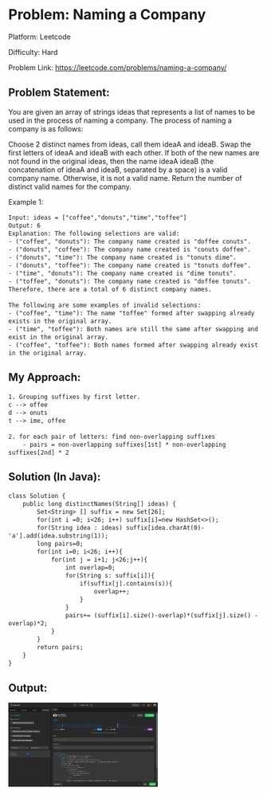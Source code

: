 # Problem: Naming a Company

Platform: Leetcode

Difficulty: Hard

Problem Link: https://leetcode.com/problems/naming-a-company/

## Problem Statement:

You are given an array of strings ideas that represents a list of names to be used in the process of naming a company. The process of naming a company is as follows:

Choose 2 distinct names from ideas, call them ideaA and ideaB.
Swap the first letters of ideaA and ideaB with each other.
If both of the new names are not found in the original ideas, then the name ideaA ideaB (the concatenation of ideaA and ideaB, separated by a space) is a valid company name.
Otherwise, it is not a valid name.
Return the number of distinct valid names for the company.
 
Example 1:

    Input: ideas = ["coffee","donuts","time","toffee"]
    Output: 6
    Explanation: The following selections are valid:
    - ("coffee", "donuts"): The company name created is "doffee conuts".
    - ("donuts", "coffee"): The company name created is "conuts doffee".
    - ("donuts", "time"): The company name created is "tonuts dime".
    - ("donuts", "toffee"): The company name created is "tonuts doffee".
    - ("time", "donuts"): The company name created is "dime tonuts".
    - ("toffee", "donuts"): The company name created is "doffee tonuts".
    Therefore, there are a total of 6 distinct company names.

    The following are some examples of invalid selections:
    - ("coffee", "time"): The name "toffee" formed after swapping already exists in the original array.
    - ("time", "toffee"): Both names are still the same after swapping and exist in the original array.
    - ("coffee", "toffee"): Both names formed after swapping already exist in the original array.

## My Approach:

    1. Grouping suffixes by first letter.
    c --> offee
    d --> onuts
    t --> ime, offee

    2. for each pair of letters: find non-overlapping suffixes
        - pairs = non-overlapping suffixes[1st] * non-overlapping suffixes[2nd] * 2


## Solution (In Java):

    class Solution {
        public long distinctNames(String[] ideas) {
            Set<String> [] suffix = new Set[26];
            for(int i =0; i<26; i++) suffix[i]=new HashSet<>();
            for(String idea : ideas) suffix[idea.charAt(0)-'a'].add(idea.substring(1));
            long pairs=0;
            for(int i=0; i<26; i++){
                for(int j = i+1; j<26;j++){
                    int overlap=0;
                    for(String s: suffix[i]){
                        if(suffix[j].contains(s)){
                            overlap++;
                        }
                    }
                    pairs+= (suffix[i].size()-overlap)*(suffix[j].size() - overlap)*2;
                }
            }
            return pairs;
        }
    }

## Output:
<img
  src="Output.png"
  alt="Alt text"
  title="Optional title"
  style="display: inline-block; margin: 0 auto; max-width: 300px">








